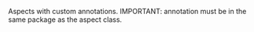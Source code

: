 Aspects with custom annotations. IMPORTANT: annotation must be in the same package as the aspect class.